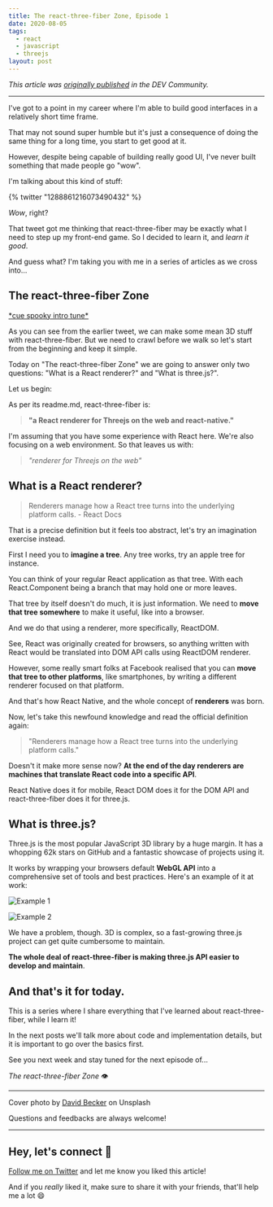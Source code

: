 ```yaml
---
title: The react-three-fiber Zone, Episode 1
date: 2020-08-05
tags:
  - react
  - javascript
  - threejs
layout: post
---
```


_This article was [originally published](https://dev.to/vtrpldn/the-react-three-fiber-zone-episode-1-52ia) in the DEV Community._

---

I've got to a point in my career where I'm able to build good interfaces in a relatively short time frame.

That may not sound super humble but it's just a consequence of doing the same thing for a long time, you start to get good at it.

However, despite being capable of building really good UI, I've never built something that made people go "wow".

I'm talking about this kind of stuff:

{% twitter "1288861216073490432" %}

_Wow_, right?

That tweet got me thinking that react-three-fiber may be exactly what I need to step up my front-end game. So I decided to learn it, and _learn it good_.

And guess what? I'm taking you with me in a series of articles as we cross into…

## The react-three-fiber Zone

[\*cue spooky intro tune\*](https://www.youtube.com/watch?v=XVSRm80WzZk)

As you can see from the earlier tweet, we can make some mean 3D stuff with react-three-fiber. But we need to crawl before we walk so let's start from the beginning and keep it simple.

Today on "The react-three-fiber Zone" we are going to answer only two questions: "What is a React renderer?" and "What is three.js?".

Let us begin:

As per its readme.md, react-three-fiber is:

> **"a React renderer for Threejs on the web and react-native."**

I'm assuming that you have some experience with React here. We're also focusing on a web environment. So that leaves us with:

> _"renderer for Threejs on the web"_

## What is a React renderer?

> Renderers manage how a React tree turns into the underlying platform calls. - React Docs

That is a precise definition but it feels too abstract, let's try an imagination exercise instead.

First I need you to **imagine a tree**. Any tree works, try an apple tree for instance.

You can think of your regular React application as that tree. With each React.Component being a branch that may hold one or more leaves.

That tree by itself doesn't do much, it is just information. We need to **move that tree somewhere** to make it useful, like into a browser.

And we do that using a renderer, more specifically, ReactDOM.

See, React was originally created for browsers, so anything written with React would be translated into DOM API calls using ReactDOM renderer.

However, some really smart folks at Facebook realised that you can **move that tree to other platforms**, like smartphones, by writing a different renderer focused on that platform.

And that's how React Native, and the whole concept of **renderers** was born.

Now, let's take this newfound knowledge and read the official definition again:

> "Renderers manage how a React tree turns into the underlying platform calls."

Doesn't it make more sense now? **At the end of the day renderers are machines that translate React code into a specific API**.

React Native does it for mobile, React DOM does it for the DOM API and react-three-fiber does it for three.js.

## What is three.js?

Three.js is the most popular JavaScript 3D library by a huge margin. It has a whopping 62k stars on GitHub and a fantastic showcase of projects using it.

It works by wrapping your browsers default **WebGL API** into a comprehensive set of tools and best practices. Here's an example of it at work:

![Example 1](https://dev-to-uploads.s3.amazonaws.com/i/s5fwujtp8r7e2z460z4w.gif)

![Example 2](https://dev-to-uploads.s3.amazonaws.com/i/4ymh9o7ni8t451tj2wv7.gif)

We have a problem, though. 3D is complex, so a fast-growing three.js project can get quite cumbersome to maintain.

**The whole deal of react-three-fiber is making three.js API easier to develop and maintain**.

## And that's it for today.

This is a series where I share everything that I've learned about react-three-fiber, while I learn it!

In the next posts we'll talk more about code and implementation details, but it is important to go over the basics first.

See you next week and stay tuned for the next episode of...

_The react-three-fiber Zone_ 👁

---

Cover photo by [David Becker](https://unsplash.com/@beckerworks?utm_source=unsplash&utm_medium=referral&utm_content=creditCopyText) on Unsplash

Questions and feedbacks are always welcome!

---

## Hey, let's connect 👋

[Follow me on Twitter](https://twitter.com/paladini_dev) and let me know you liked this article!

And if you _really_ liked it, make sure to share it with your friends, that'll help me a lot 😄
